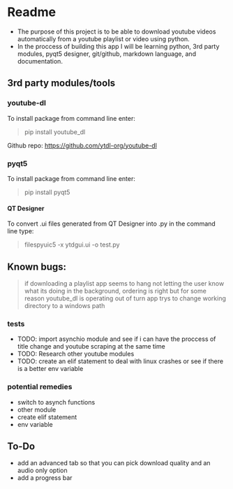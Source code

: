# Readme

- The purpose of this project is to be able to download youtube videos automatically from a youtube playlist or video using python.
- In the proccess of building this app I will be learning python, 3rd party modules, pyqt5 designer, git/github, markdown language, and documentation.



## 3rd party modules/tools

### youtube-dl 

To install package from command line enter:

> pip install youtube_dl

Github repo: https://github.com/ytdl-org/youtube-dl

### pyqt5 

To install package from command line enter:
> pip install pyqt5

#### QT Designer

To convert .ui files generated from QT Designer into .py in the command line type:
> filespyuic5 -x ytdgui.ui -o test.py

##  Known bugs:

> if downloading a playlist app seems to hang not letting the user know what its doing in the background, ordering is right but for some reason youtube_dl is operating out of turn
> app trys to change working directory to a windows path

### tests  
- TODO: import asynchio module and see if i can have the proccess of title change and youtube scraping at the same time
- TODO: Research other youtube modules
- TODO: create an elif statement to deal with linux crashes or see if there is a better env variable

### potential remedies
- switch to asynch functions 
- other module
- create elif statement
- env variable


## To-Do

- add an advanced tab so that you can pick download quality and an audio only option
- add a progress bar
